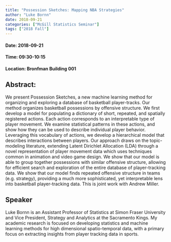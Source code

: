 ```yaml
---
title: "Possession Sketches: Mapping NBA Strategies"
author: "Luke Bornn"
date: 2018-09-21
categories: ["McGill Statistics Seminar"]
tags: ["2018 Fall"]
---
```


#### Date: 2018-09-21
#### Time: 09:30-10:15
#### Location: Bronfman Building 001

## Abstract:

We present Possession Sketches, a new machine learning method for organizing and exploring a database of basketball player-tracks. Our method organizes basketball possessions by offensive structure. We first develop a model for populating a dictionary of short, repeated, and spatially registered actions. Each action corresponds to an interpretable type of player movement. We examine statistical patterns in these actions, and show how they can be used to describe individual player behavior. Leveraging this vocabulary of actions, we develop a hierarchical model that describes interactions between players. Our approach draws on the topic-modeling literature, extending Latent Dirichlet Allocation (LDA) through a novel representation of player movement data which uses techniques common in animation and video game design. We show that our model is able to group together possessions with similar offensive structure, allowing for efficient search and exploration of the entire database of player-tracking data. We show that our model finds repeated offensive structure in teams (e.g. strategy), providing a much more sophisticated, yet interpretable lens into basketball player-tracking data. This is joint work with Andrew Miller.

## Speaker

Luke Bornn is an Assistant Professor of Statistics at Simon Fraser University and Vice President, Strategy and Analytics at the Sacramento Kings. My academic research is focused on developing statistics and machine learning methods for high dimensional spatio-temporal data, with a primary focus on extracting insights from player tracking data in sports. 